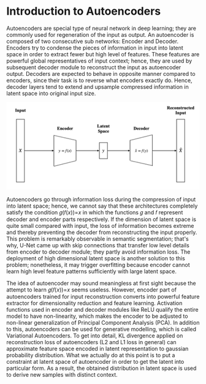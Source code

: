 # Introduction to Autoencoders

Autoencoders are special type of neural network in deep learning; they are commonly used for regeneration of the input as output. An autoencoder is 
composed of two consecutive sub networks: Encoder and Decoder. Encoders try to condense the pieces of information in input into latent space in order to 
extract fewer but high level of features. These features are powerful global representatives of input context; hence, they are used by subsequent decoder
module to reconstruct the input as autoencoder output. Decoders are expected to behave in opposite manner compared to encoders, since their task is to 
reverse what encoders exactly do. Hence, decoder layers tend to extend and upsample compressed information in latent space into original input size.

<p align="center">
  <img src="https://github.com/GoktugGuvercin/Flax-Tutorials/blob/main/Image%20Denoising%20with%20Autoencoders/images/Autoencoder.png" />
</p>

Autoencoders go through information loss during the compression of input into latent space; hence, we cannot say that these architectures completely 
satisfy the condition  𝑔(𝑓(𝑥))=𝑥 in which the functions 𝑔 and 𝑓 represent decoder and encoder parts respectively. If the dimension of latent space is quite 
small compared with input, the loss of information becomes extreme and thereby preventing the decoder from reconstructing the input properly. This problem 
is remarkably observable in semantic segmentation; that's why, U-Net came up with skip connections that transfer low level details from encoder to decoder 
module; they partly avoid information loss. The deployment of high dimensional latent space is another solution to this problem; nonetheless, it may trigger overfitting because encoder cannot learn high level feature patterns sufficiently with large latent space.

The idea of autoencoder may sound meaningless at first sight because the attempt to learn  𝑔(𝑓(𝑥))=𝑥 seems useless. However, encoder part of autoencoders 
trained for input reconstruction converts into powerful feature extractor for dimensionality reduction and feature learning. Activation functions used in 
encoder and decoder modules like ReLU qualify the entire model to have non-linearity, which makes the encoder to be adjusted to non-linear generalization 
of Principal Component Analysis (PCA). In addition to this, autoencoders can be used for generative modelling, which is called Variational Autoencoders. 
To get into detail, KL divergence applied on reconstruction loss of autoencoders (L2 and L1 loss in general) can approximate feature space encoded in 
latent representation to gaussian probability distribution. What we actually do at this point is to put a constraint at latent space of autoencoder in 
order to get the latent into particular form. As a result, the obtained distribution in latent space is used to derive new samples with distinct context.
